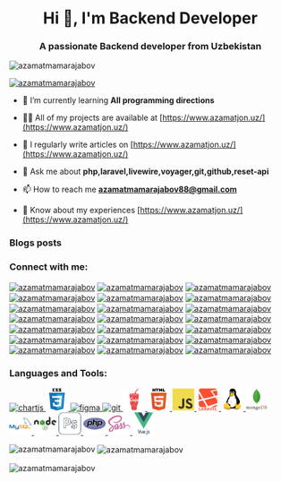 <h1 align="center">Hi 👋, I'm Backend Developer</h1>
<h3 align="center">A passionate Backend developer from Uzbekistan</h3>

<p align="left"> <img src="https://komarev.com/ghpvc/?username=azamatmamarajabov&label=Profile%20views&color=0e75b6&style=flat" alt="azamatmamarajabov" /> </p>

<p align="left"> <a href="https://github.com/ryo-ma/github-profile-trophy"><img src="https://github-profile-trophy.vercel.app/?username=azamatmamarajabov" alt="azamatmamarajabov" /></a> </p>

- 🌱 I’m currently learning **All programming directions**

- 👨‍💻 All of my projects are available at [https://www.azamatjon.uz/](https://www.azamatjon.uz/)

- 📝 I regularly write articles on [https://www.azamatjon.uz/](https://www.azamatjon.uz/)

- 💬 Ask me about **php,laravel,livewire,voyager,git,github,reset-api**

- 📫 How to reach me **azamatmamarajabov88@gmail.com**

- 📄 Know about my experiences [https://www.azamatjon.uz/](https://www.azamatjon.uz/)

### Blogs posts
<!-- BLOG-POST-LIST:START -->
<!-- BLOG-POST-LIST:END -->

<h3 align="left">Connect with me:</h3>
<p align="left">
<a href="https://codepen.io/azamatmamarajabov" target="blank"><img align="center" src="https://raw.githubusercontent.com/rahuldkjain/github-profile-readme-generator/master/src/images/icons/Social/codepen.svg" alt="azamatmamarajabov" height="30" width="40" /></a>
<a href="https://dev.to/azamatmamarajabov" target="blank"><img align="center" src="https://raw.githubusercontent.com/rahuldkjain/github-profile-readme-generator/master/src/images/icons/Social/devto.svg" alt="azamatmamarajabov" height="30" width="40" /></a>
<a href="https://linkedin.com/in/azamatmamarajabov" target="blank"><img align="center" src="https://raw.githubusercontent.com/rahuldkjain/github-profile-readme-generator/master/src/images/icons/Social/linked-in-alt.svg" alt="azamatmamarajabov" height="30" width="40" /></a>
<a href="https://stackoverflow.com/users/azamatmamarajabov" target="blank"><img align="center" src="https://raw.githubusercontent.com/rahuldkjain/github-profile-readme-generator/master/src/images/icons/Social/stack-overflow.svg" alt="azamatmamarajabov" height="30" width="40" /></a>
<a href="https://codesandbox.com/azamatmamarajabov" target="blank"><img align="center" src="https://raw.githubusercontent.com/rahuldkjain/github-profile-readme-generator/master/src/images/icons/Social/codesandbox.svg" alt="azamatmamarajabov" height="30" width="40" /></a>
<a href="https://kaggle.com/azamatmamarajabov" target="blank"><img align="center" src="https://raw.githubusercontent.com/rahuldkjain/github-profile-readme-generator/master/src/images/icons/Social/kaggle.svg" alt="azamatmamarajabov" height="30" width="40" /></a>
<a href="https://fb.com/azamatmamarajabov" target="blank"><img align="center" src="https://raw.githubusercontent.com/rahuldkjain/github-profile-readme-generator/master/src/images/icons/Social/facebook.svg" alt="azamatmamarajabov" height="30" width="40" /></a>
<a href="https://instagram.com/azamatmamarajabov" target="blank"><img align="center" src="https://raw.githubusercontent.com/rahuldkjain/github-profile-readme-generator/master/src/images/icons/Social/instagram.svg" alt="azamatmamarajabov" height="30" width="40" /></a>
<a href="https://www.behance.net/azamatmamarajabov" target="blank"><img align="center" src="https://raw.githubusercontent.com/rahuldkjain/github-profile-readme-generator/master/src/images/icons/Social/behance.svg" alt="azamatmamarajabov" height="30" width="40" /></a>
<a href="https://hashnode.com/azamatmamarajabov" target="blank"><img align="center" src="https://raw.githubusercontent.com/rahuldkjain/github-profile-readme-generator/master/src/images/icons/Social/hashnode.svg" alt="azamatmamarajabov" height="30" width="40" /></a>
<a href="https://medium.com/azamatmamarajabov" target="blank"><img align="center" src="https://raw.githubusercontent.com/rahuldkjain/github-profile-readme-generator/master/src/images/icons/Social/medium.svg" alt="azamatmamarajabov" height="30" width="40" /></a>
<a href="https://www.youtube.com/c/azamatmamarajabov" target="blank"><img align="center" src="https://raw.githubusercontent.com/rahuldkjain/github-profile-readme-generator/master/src/images/icons/Social/youtube.svg" alt="azamatmamarajabov" height="30" width="40" /></a>
<a href="https://www.codechef.com/users/azamatmamarajabov" target="blank"><img align="center" src="https://cdn.jsdelivr.net/npm/simple-icons@3.1.0/icons/codechef.svg" alt="azamatmamarajabov" height="30" width="40" /></a>
<a href="https://www.hackerrank.com/azamatmamarajabov" target="blank"><img align="center" src="https://raw.githubusercontent.com/rahuldkjain/github-profile-readme-generator/master/src/images/icons/Social/hackerrank.svg" alt="azamatmamarajabov" height="30" width="40" /></a>
<a href="https://codeforces.com/profile/azamatmamarajabov" target="blank"><img align="center" src="https://raw.githubusercontent.com/rahuldkjain/github-profile-readme-generator/master/src/images/icons/Social/codeforces.svg" alt="azamatmamarajabov" height="30" width="40" /></a>
<a href="https://www.leetcode.com/azamatmamarajabov" target="blank"><img align="center" src="https://raw.githubusercontent.com/rahuldkjain/github-profile-readme-generator/master/src/images/icons/Social/leet-code.svg" alt="azamatmamarajabov" height="30" width="40" /></a>
<a href="https://www.hackerearth.com/azamatmamarajabov" target="blank"><img align="center" src="https://raw.githubusercontent.com/rahuldkjain/github-profile-readme-generator/master/src/images/icons/Social/hackerearth.svg" alt="azamatmamarajabov" height="30" width="40" /></a>
<a href="https://auth.geeksforgeeks.org/user/azamatmamarajabov" target="blank"><img align="center" src="https://raw.githubusercontent.com/rahuldkjain/github-profile-readme-generator/master/src/images/icons/Social/geeks-for-geeks.svg" alt="azamatmamarajabov" height="30" width="40" /></a>
<a href="https://www.topcoder.com/members/azamatmamarajabov" target="blank"><img align="center" src="https://raw.githubusercontent.com/rahuldkjain/github-profile-readme-generator/master/src/images/icons/Social/topcoder.svg" alt="azamatmamarajabov" height="30" width="40" /></a>
<a href="https://discord.gg/azamatmamarajabov" target="blank"><img align="center" src="https://raw.githubusercontent.com/rahuldkjain/github-profile-readme-generator/master/src/images/icons/Social/discord.svg" alt="azamatmamarajabov" height="30" width="40" /></a>
<a href="/azamatmamarajabov" target="blank"><img align="center" src="https://raw.githubusercontent.com/rahuldkjain/github-profile-readme-generator/master/src/images/icons/Social/rss.svg" alt="azamatmamarajabov" height="30" width="40" /></a>
</p>

<h3 align="left">Languages and Tools:</h3>
<p align="left"> <a href="https://www.chartjs.org" target="_blank" rel="noreferrer"> <img src="https://www.chartjs.org/media/logo-title.svg" alt="chartjs" width="40" height="40"/> </a> <a href="https://www.w3schools.com/css/" target="_blank" rel="noreferrer"> <img src="https://raw.githubusercontent.com/devicons/devicon/master/icons/css3/css3-original-wordmark.svg" alt="css3" width="40" height="40"/> </a> <a href="https://www.figma.com/" target="_blank" rel="noreferrer"> <img src="https://www.vectorlogo.zone/logos/figma/figma-icon.svg" alt="figma" width="40" height="40"/> </a> <a href="https://git-scm.com/" target="_blank" rel="noreferrer"> <img src="https://www.vectorlogo.zone/logos/git-scm/git-scm-icon.svg" alt="git" width="40" height="40"/> </a> <a href="https://gulpjs.com" target="_blank" rel="noreferrer"> <img src="https://raw.githubusercontent.com/devicons/devicon/master/icons/gulp/gulp-plain.svg" alt="gulp" width="40" height="40"/> </a> <a href="https://www.w3.org/html/" target="_blank" rel="noreferrer"> <img src="https://raw.githubusercontent.com/devicons/devicon/master/icons/html5/html5-original-wordmark.svg" alt="html5" width="40" height="40"/> </a> <a href="https://developer.mozilla.org/en-US/docs/Web/JavaScript" target="_blank" rel="noreferrer"> <img src="https://raw.githubusercontent.com/devicons/devicon/master/icons/javascript/javascript-original.svg" alt="javascript" width="40" height="40"/> </a> <a href="https://laravel.com/" target="_blank" rel="noreferrer"> <img src="https://raw.githubusercontent.com/devicons/devicon/master/icons/laravel/laravel-plain-wordmark.svg" alt="laravel" width="40" height="40"/> </a> <a href="https://www.linux.org/" target="_blank" rel="noreferrer"> <img src="https://raw.githubusercontent.com/devicons/devicon/master/icons/linux/linux-original.svg" alt="linux" width="40" height="40"/> </a> <a href="https://www.mongodb.com/" target="_blank" rel="noreferrer"> <img src="https://raw.githubusercontent.com/devicons/devicon/master/icons/mongodb/mongodb-original-wordmark.svg" alt="mongodb" width="40" height="40"/> </a> <a href="https://www.mysql.com/" target="_blank" rel="noreferrer"> <img src="https://raw.githubusercontent.com/devicons/devicon/master/icons/mysql/mysql-original-wordmark.svg" alt="mysql" width="40" height="40"/> </a> <a href="https://nodejs.org" target="_blank" rel="noreferrer"> <img src="https://raw.githubusercontent.com/devicons/devicon/master/icons/nodejs/nodejs-original-wordmark.svg" alt="nodejs" width="40" height="40"/> </a> <a href="https://www.photoshop.com/en" target="_blank" rel="noreferrer"> <img src="https://raw.githubusercontent.com/devicons/devicon/master/icons/photoshop/photoshop-line.svg" alt="photoshop" width="40" height="40"/> </a> <a href="https://www.php.net" target="_blank" rel="noreferrer"> <img src="https://raw.githubusercontent.com/devicons/devicon/master/icons/php/php-original.svg" alt="php" width="40" height="40"/> </a> <a href="https://sass-lang.com" target="_blank" rel="noreferrer"> <img src="https://raw.githubusercontent.com/devicons/devicon/master/icons/sass/sass-original.svg" alt="sass" width="40" height="40"/> </a> <a href="https://vuejs.org/" target="_blank" rel="noreferrer"> <img src="https://raw.githubusercontent.com/devicons/devicon/master/icons/vuejs/vuejs-original-wordmark.svg" alt="vuejs" width="40" height="40"/> </a> </p>

<p><img align="left" src="https://github-readme-stats.vercel.app/api/top-langs?username=azamatmamarajabov&show_icons=true&locale=en&layout=compact" alt="azamatmamarajabov" /></p>

<p>&nbsp;<img align="center" src="https://github-readme-stats.vercel.app/api?username=azamatmamarajabov&show_icons=true&locale=en" alt="azamatmamarajabov" /></p>

<p><img align="center" src="https://github-readme-streak-stats.herokuapp.com/?user=azamatmamarajabov&" alt="azamatmamarajabov" /></p>
